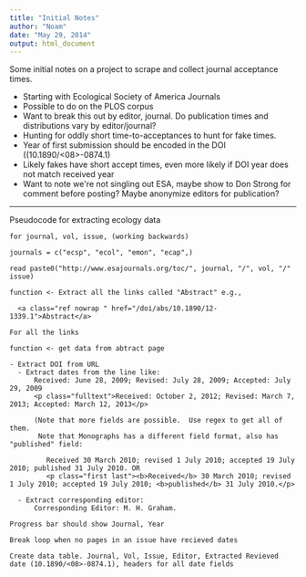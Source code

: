 ```yaml
---
title: "Initial Notes"
author: "Noam"
date: "May 29, 2014"
output: html_document
---
```


Some initial notes on a project to scrape and collect journal acceptance times.

-   Starting with Ecological Society of America Journals
-   Possible to do on the PLOS corpus
-   Want to break this out by editor, journal. Do publication times and 
    distributions vary by editor/journal? 
-   Hunting for oddly short time-to-acceptances to hunt for fake times.
-   Year of first submission should be encoded in the DOI ((10.1890/<08>-0874.1)
-   Likely fakes have short accept times, even more likely if DOI year does not
    match received year
-   Want to note we're not singling out ESA, maybe show to Don Strong for
    comment before posting? Maybe anonymize editors for 
    publication? 

---

Pseudocode for extracting ecology data

```
for journal, vol, issue, (working backwards)

journals = c("ecsp", "ecol", "emon", "ecap",)

read paste0("http://www.esajournals.org/toc/", journal, "/", vol, "/" issue)
            
function <- Extract all the links called "Abstract" e.g.,

  <a class="ref nowrap " href="/doi/abs/10.1890/12-1339.1">Abstract</a>

For all the links

function <- get data from abtract page

- Extract DOI from URL
  - Extract dates from the line like:
      Received: June 28, 2009; Revised: July 28, 2009; Accepted: July 29, 2009
      <p class="fulltext">Received: October 2, 2012; Revised: March 7, 2013; Accepted: March 12, 2013</p>
      
      (Note that more fields are possible.  Use regex to get all of them.
       Note that Monographs has a different field format, also has "published" field:
         
         Received 30 March 2010; revised 1 July 2010; accepted 19 July 2010; published 31 July 2010. OR
         <p class="first last"><b>Received</b> 30 March 2010; revised 1 July 2010; accepted 19 July 2010; <b>published</b> 31 July 2010.</p>

  - Extract corresponding editor:
      Corresponding Editor: M. H. Graham.

Progress bar should show Journal, Year

Break loop when no pages in an issue have recieved dates

Create data table. Journal, Vol, Issue, Editor, Extracted Revieved date (10.1890/<08>-0874.1), headers for all date fields
```

